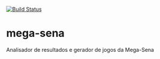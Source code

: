 [![Build Status](https://experimentos.visualstudio.com/id/_apis/build/status/kyriosdata.mega-sena)](https://experimentos.visualstudio.com/id/_build/latest?definitionId=2)

# mega-sena
Analisador de resultados e gerador de jogos da Mega-Sena
